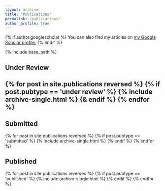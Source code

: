 ```yaml
---
layout: archive
title: "Publications"
permalink: /publications/
author_profile: true
---
```


{% if author.googlescholar %}
  You can also find my articles on <u><a href="{{author.googlescholar}}">my Google Scholar profile</a>.</u>
{% endif %}

{% include base_path %}

<h2>Under Review<h2>
{% for post in site.publications reversed %}
   {% if post.pubtype == 'under review' %}
      {% include archive-single.html %}
   {& endif %}
{% endfor %}

<h2>Submitted</h2>
{% for post in site.publications reversed %}
   {% if post.pubtype == 'submitted' %}
      {% include archive-single.html %}
   {% endif %}
{% endfor %}

<h2>Published</h2>
{% for post in site.publications reversed %}
  {% if post.pubtype == 'published' %}
    {% include archive-single.html %}
  {% endif %}
{% endfor %}
